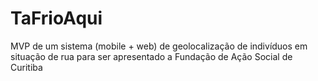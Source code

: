# TaFrioAqui
MVP de um sistema (mobile + web) de geolocalização de indivíduos
em situação de rua para ser apresentado a Fundação de Ação Social
de Curitiba
